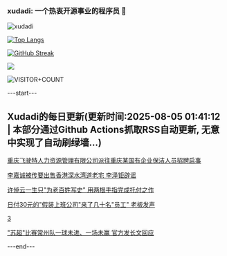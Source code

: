 ### xudadi: 一个热衷开源事业的程序员 👋

![xudadi](https://github-readme-stats-git-masterorgs-github-readme-stats-team.vercel.app/api?username=xudadi)

[![Top Langs](https://github-readme-stats.vercel.app/api/top-langs/?username=xudadi)](https://github.com/anuraghazra/github-readme-stats)

[![GitHub Streak](https://streak-stats.demolab.com?user=xudadi&locale=zh_Hans)](https://git.io/streak-stats)

![](https://raw.githubusercontent.com/xudadi/xudadi/main/assets/github-contribution-grid-snake.svg)

![VISITOR+COUNT](https://komarev.com/ghpvc/?username=xudadi&label=VISITOR+COUNT)


---start---

## Xudadi的每日更新(更新时间:2025-08-05 01:41:12 | 本部分通过Github Actions抓取RSS自动更新, 无意中实现了自动刷绿墙...)

[重庆飞驶特人力资源管理有限公司派往重庆某国有企业保洁人员招聘启事](https://www.gongkaoleida.com/article/2548310)

[李嘉诚被传要出售香港深水湾道老宅 李泽钜辟谣](https://m.163.com/news/article/K64N9F850530KP1K.html)

[许倬云一生只"为老百姓写史" 用两根手指完成托付之作](https://m.163.com/news/article/K64PQPJI051492LM.html)

[日付30元的"假装上班公司"来了几十名"员工" 老板发声](https://m.163.com/news/article/K64QM2TV053469LG.html)

[3](https://m.163.com/touch/news/sub/domestic)

["苏超"比赛常州队一球未进、一场未赢 官方发长文回应](https://m.163.com/news/article/K64IE6L105199NPP.html)

---end---
